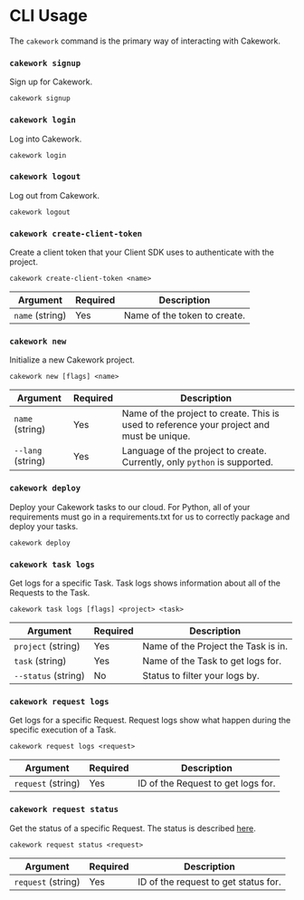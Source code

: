 # CLI Usage
The ```cakework``` command is the primary way of interacting with Cakework.

### ```cakework signup```
Sign up for Cakework.

```
cakework signup
```

### ```cakework login```
Log into Cakework.

```
cakework login
```

### ```cakework logout```
Log out from Cakework.

```
cakework logout
```

### ```cakework create-client-token```
Create a client token that your Client SDK uses to authenticate with the project.

```
cakework create-client-token <name>
```

| Argument | Required | Description |
| --- | --- | --- |
| ```name``` (string) | Yes | Name of the token to create. |

### ```cakework new```
Initialize a new Cakework project.

```
cakework new [flags] <name> 
```

| Argument | Required | Description |
| --- | --- | --- |
| ```name``` (string) | Yes | Name of the project to create. This is used to reference your project and must be unique. |
| ```--lang``` (string) | Yes | Language of the project to create. Currently, only ```python``` is supported. |

### ```cakework deploy```
Deploy your Cakework tasks to our cloud. For Python, all of your requirements must go in a requirements.txt for us to correctly package and deploy your tasks.

```
cakework deploy
```

### ```cakework task logs```
Get logs for a specific Task. Task logs shows information about all of the Requests to the Task.

```
cakework task logs [flags] <project> <task>
```

| Argument | Required | Description |
| --- | --- | --- |
| ```project``` (string) | Yes | Name of the Project the Task is in. |
| ```task``` (string) | Yes | Name of the Task to get logs for. |
| ```--status``` (string) | No | Status to filter your logs by. |

### ```cakework request logs```
Get logs for a specific Request. Request logs show what happen during the specific execution of a Task.

```
cakework request logs <request>
```

| Argument | Required | Description |
| --- | --- | --- |
| ```request``` (string) | Yes | ID of the Request to get logs for. |

### ```cakework request status```
Get the status of a specific Request. The status is described [here](../cakeworksdk/client/python/usage#get_status).

```
cakework request status <request>
```

| Argument | Required | Description |
| --- | --- | --- |
| ```request``` (string) | Yes | ID of the request to get status for. |